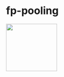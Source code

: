 # fp-pooling

<a href="url"><img src="https://github.com/bidd-group/bidd-clsar/blob/main/misc/logo.png" align="left" height="130" width="140" ></a>
